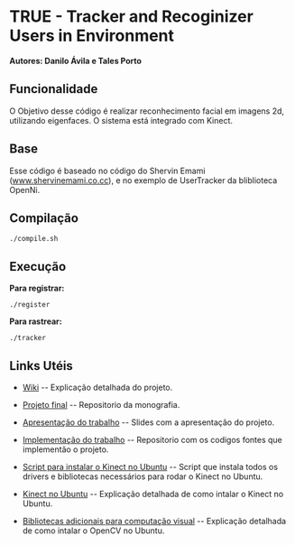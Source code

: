 TRUE - Tracker and Recoginizer Users in Environment
=============

**Autores: Danilo Ávila e Tales Porto**


Funcionalidade
-------

O Objetivo desse código é realizar reconhecimento facial em imagens 2d, utilizando eigenfaces. O sistema está integrado com Kinect.


Base
-------

Esse código é baseado no código do Shervin Emami (www.shervinemami.co.cc), e no exemplo de UserTracker da bliblioteca OpenNi.


Compilação
-------

	./compile.sh


Execução
-------
**Para registrar:**

	./register


**Para rastrear:**

	./tracker


Links Utéis
-------

* [Wiki](https://github.com/daniloavila/TrackingAndRecognizingUsers/wiki) -- Explicação detalhada do projeto.

* [Projeto final](https://github.com/talesporto/Projeto-Final) -- Repositorio da monografia.

* [Apresentação do trabalho](https://github.com/talesporto/Seminario-TG1) -- Slides com a apresentação do projeto.

* [Implementação do trabalho](https://github.com/daniloavila/TrackingAndRecognizingUsers) -- Repositorio com os codigos fontes que implementão o projeto.

* [Script para instalar o Kinect no Ubuntu](https://gist.github.com/955902) -- Script que instala todos os drivers e bibliotecas necessários para rodar o Kinect no Ubuntu.

* [Kinect no Ubuntu](http://talesporto.wordpress.com/2011/05/07/kinect-no-ubuntu/) -- Explicação detalhada de como intalar o Kinect no Ubuntu.

* [Bibliotecas adicionais para computação visual](http://talesporto.wordpress.com/2011/05/07/instalando-bibliotecas-necessarias-para-o-headtrack/) -- Explicação detalhada de como intalar o OpenCV no Ubuntu.

